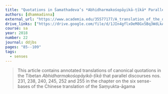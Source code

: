 ```yaml
---
title: "Quotations in Śamathadeva’s *Abhidharmakośopāyikā-ṭīkā* Parallel to Chinese *Saṃyukta-āgama* Discourses on the Six Sense-bases"
authors: [dhammadinna]
external_url: "https://www.academia.edu/35577177/A_translation_of_the_quotations_in_Śamathadevas_Abhidharmakośopāyikā_ṭīkā_parallel_to_the_Chinese_Saṃyukta_āgama_discourses_231_238_240_245_252_and_255"
drive_links: ["https://drive.google.com/file/d/1JIn4gflxOeM8Gx5Bq3WdLkAWQc8RF4vH/view?usp=drivesdk"]
course: sa
year: 2018
number: 22
journal: ddjbs
pages: "85--109"
tags:
  - senses
---
```


> This article contains annotated translations of canonical quotations in the Tibetan *Abhidharmakośopāyikā-ṭīkā* that parallel discourses nos. 231, 238, 240, 245, 252 and 255 in the chapter on the six sense-bases of the Chinese translation of the Saṃyukta-āgama


